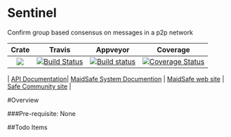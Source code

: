 # Sentinel

Confirm group based consensus on messages in a p2p network

|Crate|Travis|Appveyor|Coverage|
|:------:|:-------:|:-------:|:-------:|
|[![](http://meritbadge.herokuapp.com/sentinel)](https://crates.io/crates/sentinel)|[![Build Status](https://travis-ci.org/dirvine/sentinel.svg?branch=master)](https://travis-ci.org/dirvine/sentinel)|[![Build status](https://ci.appveyor.com/api/projects/status/fjhwbx31cffxbejt?svg=true)](https://ci.appveyor.com/project/dirvine/sentinel)|[![Coverage Status](https://coveralls.io/repos/dirvine/sentinel/badge.svg)](https://coveralls.io/r/dirvine/sentinel)|

| [API Documentation](http://dirvine.github.io/sentinel/sentinel/)| [MaidSafe System Documention](http://systemdocs.maidsafe.net/) | [MaidSafe web site](http://www.maidsafe.net) | [Safe Community site](https://forum.safenetwork.io) |

#Overview

###Pre-requisite:
None

##Todo Items
